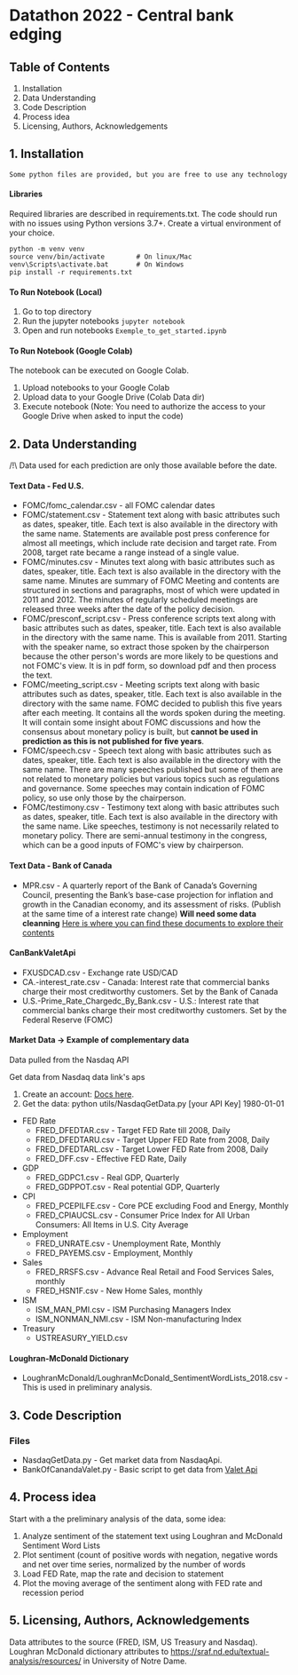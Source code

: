 # Datathon 2022 - Central bank edging

## Table of Contents

1. Installation
2. Data Understanding
3. Code Description
4. Process idea
5. Licensing, Authors, Acknowledgements

## 1. Installation

`Some python files are provided, but you are free to use any technology`

#### Libraries

Required libraries are described in requirements.txt. The code should run with no issues using Python versions 3.7+.
Create a virtual environment of your choice.

```
python -m venv venv
source venv/bin/activate        # On linux/Mac
venv\Scripts\activate.bat       # On Windows
pip install -r requirements.txt
```

#### To Run Notebook (Local)

1. Go to top directory
2. Run the jupyter notebooks
   `jupyter notebook`
3. Open and run notebooks `Exemple_to_get_started.ipynb`

#### To Run Notebook (Google Colab)

The notebook can be executed on Google Colab.

1. Upload notebooks to your Google Colab
2. Upload data to your Google Drive (Colab Data dir)
3. Execute notebook (Note: You need to authorize the access to your Google Drive when asked to input the code)

## 2. Data Understanding

/!\ Data used for each prediction are only those available before the date.

#### Text Data - Fed U.S.

- FOMC/fomc_calendar.csv - all FOMC calendar dates
- FOMC/statement.csv - Statement text along with basic attributes such as dates, speaker, title. Each text is also available in the directory with the same name. Statements are available post press conference for almost all meetings, which include rate decision and target rate. From 2008, target rate became a range instead of a single value.
- FOMC/minutes.csv - Minutes text along with basic attributes such as dates, speaker, title. Each text is also available
  in the directory with the same name. Minutes are summary of FOMC Meeting and contents are structured in sections and paragraphs, most of which were updated in 2011 and 2012. The minutes of regularly scheduled meetings are released three weeks after the date of the policy decision.
- FOMC/presconf_script.csv - Press conference scripts text along with basic attributes such as dates, speaker, title. Each text is also available in the directory with the same name. This is available from 2011. Starting with the speaker name, so extract those spoken by the chairperson because the other person's words are more likely to be questions and not FOMC's view. It is in pdf form, so download pdf and then process the text.
- FOMC/meeting_script.csv - Meeting scripts text along with basic attributes such as dates, speaker, title. Each text is also available in the directory with the same name. FOMC decided to publish this five years after each meeting. It contains all the words spoken during the meeting. It will contain some insight about FOMC discussions and how the consensus about monetary policy is built, but **cannot be used in prediction as this is not published for five years**.
- FOMC/speech.csv - Speech text along with basic attributes such as dates, speaker, title. Each text is also available in the directory with the same name. There are many speeches published but some of them are not related to monetary policies but various topics such as regulations and governance. Some speeches may contain indication of FOMC policy, so use only those by the chairperson.
- FOMC/testimony.csv - Testimony text along with basic attributes such as dates, speaker, title. Each text is also available in the directory with the same name. Like speeches, testimony is not necessarily related to monetary policy. There are semi-annual testimony in the congress, which can be a good inputs of FOMC's view by chairperson.

#### Text Data - Bank of Canada

- MPR.csv - A quarterly report of the Bank of Canada’s Governing Council, presenting the Bank’s base-case projection for inflation and growth in the Canadian economy, and its assessment of risks. (Publish at the same time of a interest rate change) **Will need some data cleanning**
  [Here is where you can find these documents to explore their contents](https://www.bankofcanada.ca/publications/mpr/)

#### CanBankValetApi

- FXUSDCAD.csv - Exchange rate USD/CAD
- CA.-interest_rate.csv - Canada: Interest rate that commercial banks charge their most creditworthy customers. Set by the Bank of Canada
- U.S.-Prime_Rate_Chargedc_By_Bank.csv - U.S.: Interest rate that commercial banks charge their most creditworthy customers. Set by the Federal Reserve (FOMC)

#### Market Data → Example of complementary data

Data pulled from the Nasdaq API

Get data from Nasdaq data link's aps

1. Create an account: [Docs here](https://docs.data.nasdaq.com/docs).
2. Get the data: python utils/NasdaqGetData.py [your API Key] 1980-01-01

- FED Rate
  - FRED_DFEDTAR.csv - Target FED Rate till 2008, Daily
  - FRED_DFEDTARU.csv - Target Upper FED Rate from 2008, Daily
  - FRED_DFEDTARL.csv - Target Lower FED Rate from 2008, Daily
  - FRED_DFF.csv - Effective FED Rate, Daily
- GDP
  - FRED_GDPC1.csv - Real GDP, Quarterly
  - FRED_GDPPOT.csv - Real potential GDP, Quarterly
- CPI
  - FRED_PCEPILFE.csv - Core PCE excluding Food and Energy, Monthly
  - FRED_CPIAUCSL.csv - Consumer Price Index for All Urban Consumers: All Items in U.S. City Average
- Employment
  - FRED_UNRATE.csv - Unemployment Rate, Monthly
  - FRED_PAYEMS.csv - Employment, Monthly
- Sales
  - FRED_RRSFS.csv - Advance Real Retail and Food Services Sales, monthly
  - FRED_HSN1F.csv - New Home Sales, monthly
- ISM
  - ISM_MAN_PMI.csv - ISM Purchasing Managers Index
  - ISM_NONMAN_NMI.csv - ISM Non-manufacturing Index
- Treasury
  - USTREASURY_YIELD.csv

#### Loughran-McDonald Dictionary

- LoughranMcDonald/LoughranMcDonald_SentimentWordLists_2018.csv - This is used in preliminary analysis.

## 3. Code Description

### Files

- NasdaqGetData.py - Get market data from NasdaqApi.
- BankOfCanandaValet.py - Basic script to get data from [Valet Api](https://www.bankofcanada.ca/valet/docs)

## 4. Process idea

Start with a the preliminary analysis of the data, some idea:

1. Analyze sentiment of the statement text using Loughran and McDonald Sentiment Word Lists
2. Plot sentiment (count of positive words with negation, negative words and net over time series, normalized by the number of words
3. Load FED Rate, map the rate and decision to statement
4. Plot the moving average of the sentiment along with FED rate and recession period

## 5. Licensing, Authors, Acknowledgements

Data attributes to the source (FRED, ISM, US Treasury and Nasdaq). Loughran McDonald dictionary attributes to https://sraf.nd.edu/textual-analysis/resources/ in University of Notre Dame.
